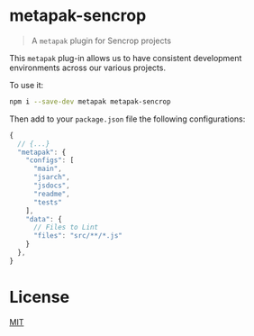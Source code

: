 <!--
# This file is automatically generated by a
# `metapak` module. Do NOT change it in
# place, your changes would be overriden.
-->

# metapak-sencrop
> A `metapak` plugin for Sencrop projects


This `metapak` plug-in allows us to
 have consistent development environments
  across our various projects.

To use it:
```sh
npm i --save-dev metapak metapak-sencrop
```

Then add to your `package.json` file the
 following configurations:
```js
{
  // {...}
  "metapak": {
    "configs": [
      "main",
      "jsarch",
      "jsdocs",
      "readme",
      "tests"
    ],
    "data": {
      // Files to Lint
      "files": "src/**/*.js"
    }
  },
}
```

# License
[MIT](https://github.com/sencrop/metapak-sencrop/blob/master/LICENSE.md)
